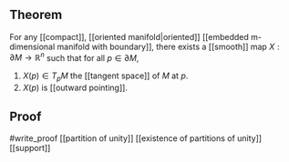 ## Theorem
For any [[compact]], [[oriented manifold|oriented]] [[embedded m-dimensional manifold with boundary]], there exists a [[smooth]] map $X: \partial M \to \mathbb R^n$ such that for all $p \in \partial M$,
1. $X(p)\in T_pM$ the [[tangent space]] of $M$ at $p$.
2. $X(p)$ is [[outward pointing]].

## Proof
#write_proof  [[partition of unity]] [[existence of partitions of unity]] [[support]]